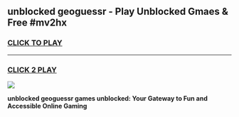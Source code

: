 
## unblocked geoguessr - Play Unblocked Gmaes & Free #mv2hx
<h3>
<a href="https://news.freeplayer.one?title=unblocked_geoguessr&ref=24F">CLICK TO PLAY</a></h3>
<hr>

<h3>
<a href="https://news.freeplayer.one?title=unblocked_geoguessr&ref=24F">CLICK 2 PLAY</a>
  
</h3>

<a href="https://news.freeplayer.one?title=unblocked_geoguessr&ref=24F/"><img src="https://clearcache.store/games.png"></a>


**unblocked geoguessr games unblocked: Your Gateway to Fun and Accessible Online Gaming**

